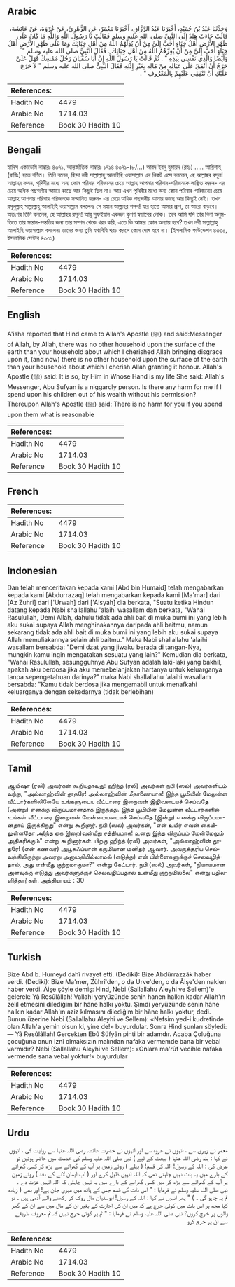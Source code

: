 ## Arabic


<div dir="rtl" lang="ar" style={{fontSize:'larger',backgroundColor:'#f8f9fa',padding:20}}>
وَحَدَّثَنَا عَبْدُ بْنُ حُمَيْدٍ، أَخْبَرَنَا عَبْدُ الرَّزَّاقِ، أَخْبَرَنَا مَعْمَرٌ، عَنِ الزُّهْرِيِّ، عَنْ عُرْوَةَ، عَنْ عَائِشَةَ، قَالَتْ جَاءَتْ هِنْدٌ إِلَى النَّبِيِّ صلى الله عليه وسلم فَقَالَتْ يَا رَسُولَ اللَّهِ وَاللَّهِ مَا كَانَ عَلَى ظَهْرِ الأَرْضِ أَهْلُ خِبَاءٍ أَحَبَّ إِلَىَّ مِنْ أَنْ يُذِلَّهُمُ اللَّهُ مِنْ أَهْلِ خِبَائِكَ وَمَا عَلَى ظَهْرِ الأَرْضِ أَهْلُ خِبَاءٍ أَحَبَّ إِلَىَّ مِنْ أَنْ يُعِزَّهُمُ اللَّهُ مِنْ أَهْلِ خِبَائِكَ ‏.‏ فَقَالَ النَّبِيُّ صلى الله عليه وسلم ‏"‏ وَأَيْضًا وَالَّذِي نَفْسِي بِيَدِهِ ‏"‏ ‏.‏ ثُمَّ قَالَتْ يَا رَسُولَ اللَّهِ إِنَّ أَبَا سُفْيَانَ رَجُلٌ مُمْسِكٌ فَهَلْ عَلَىَّ حَرَجٌ أَنْ أُنْفِقَ عَلَى عِيَالِهِ مِنْ مَالِهِ بِغَيْرِ إِذْنِهِ فَقَالَ النَّبِيُّ صلى الله عليه وسلم ‏"‏ لاَ حَرَجَ عَلَيْكِ أَنْ تُنْفِقِي عَلَيْهِمْ بِالْمَعْرُوفِ ‏"‏ ‏.‏
</div>
<div style={{backgroundColor:'#f8f9fa',padding:20, marginBottom: 10}}><table> <thead> <tr> <th>References:</th> <th></th> </tr> </thead> <tbody><tr><td>Hadith No</td><td>4479</td></tr><tr><td>Arabic No</td><td>1714.03</td></tr><tr><td>Reference</td><td>Book 30 Hadith 10</td></tr></tbody></table></div>

## Bengali


<div dir="ltr" lang="bn" style={{fontSize:'larger',backgroundColor:'#f8f9fa',padding:20}}>
হাদিস একাডেমি নাম্বারঃ ৪৩৭১, আন্তর্জাতিক নাম্বারঃ ১৭১৪ ৪৩৭১-(৮/...) আবদ ইবনু হুমায়দ (রহঃ) ..... আয়িশাহ্ (রাযিঃ) হতে বর্ণিত। তিনি বলেন, হিন্দা নবী সাল্লাল্লাহু আলাইহি ওয়াসাল্লাম এর নিকট এসে বললেন, হে আল্লাহর রসূল! আল্লাহর কসম, পৃথিবীর মধ্যে অন্য কোন পরিবার পরিজনের চেয়ে আল্লাহ আপনার পরিবার-পরিজনকে লাঞ্ছিত করুন- এর চেয়ে অধিক পছন্দনীয় আমার কাছে আর কিছুই ছিল না। আর এখন পৃথিবীর মধ্যে অন্য কোন পরিবার-পরিজনের চেয়ে আল্লাহ আপনার পরিবার পরিজনকে সম্মানিত করুন- এর চেয়ে অধিক পছন্দনীয় আমার কাছে আর কিছুই নেই। তখন রসূলুল্লাহ সাল্লাল্লাহু আলাইহি ওয়াসাল্লাম বললেনঃ সে মহান আল্লাহর শপথ! যার হাতে আমার প্রাণ, তা আরো বাড়বে। অতঃপর তিনি বললেন, হে আল্লাহর রসূল! আবূ সুফইয়ান একজন কৃপণ স্বভাবের লোক। তবে আমি যদি তার বিনা অনুমতিতে তার সন্তান-সন্ততির জন্য তার সম্পদ থেকে খরচ করি, এতে কি আমার কোন অন্যায় হবে? তখন নবী সাল্লাল্লাহু আলাইহি ওয়াসাল্লাম বললেনঃ তাদের জন্য তুমি যথাবিধি খরচ করলে কোন দোষ হবে না। (ইসলামিক ফাউন্ডেশন ৪৩৩০, ইসলামিক সেন্টার ৪৩৩১)
</div>
<div style={{backgroundColor:'#f8f9fa',padding:20, marginBottom: 10}}><table> <thead> <tr> <th>References:</th> <th></th> </tr> </thead> <tbody><tr><td>Hadith No</td><td>4479</td></tr><tr><td>Arabic No</td><td>1714.03</td></tr><tr><td>Reference</td><td>Book 30 Hadith 10</td></tr></tbody></table></div>

## English


<div dir="ltr" lang="en" style={{fontSize:'larger',backgroundColor:'#f8f9fa',padding:20}}>
A'isha reported that Hind came to Allah's Apostle (ﷺ) and said:Messenger of Allah, by Allah, there was no other household upon the surface of the earth than your household about which I cherished Allah bringing disgrace upon it, (and now) there is no other household upon the surface of the earth than your household about which I cherish Allah granting it honour. Allah's Apostle (ﷺ) said: It is so, by Him in Whose Hand is my life She said: Allah's Messenger, Abu Sufyan is a niggardly person. Is there any harm for me if I spend upon his children out of his wealth without his permission? Thereupon Allah's Apostle (ﷺ) said: There is no harm for you if you spend upon them what is reasonable
</div>
<div style={{backgroundColor:'#f8f9fa',padding:20, marginBottom: 10}}><table> <thead> <tr> <th>References:</th> <th></th> </tr> </thead> <tbody><tr><td>Hadith No</td><td>4479</td></tr><tr><td>Arabic No</td><td>1714.03</td></tr><tr><td>Reference</td><td>Book 30 Hadith 10</td></tr></tbody></table></div>

## French


<div dir="ltr" lang="fr" style={{fontSize:'larger',backgroundColor:'#f8f9fa',padding:20}}>

</div>
<div style={{backgroundColor:'#f8f9fa',padding:20, marginBottom: 10}}><table> <thead> <tr> <th>References:</th> <th></th> </tr> </thead> <tbody><tr><td>Hadith No</td><td>4479</td></tr><tr><td>Arabic No</td><td>1714.03</td></tr><tr><td>Reference</td><td>Book 30 Hadith 10</td></tr></tbody></table></div>

## Indonesian


<div dir="ltr" lang="id" style={{fontSize:'larger',backgroundColor:'#f8f9fa',padding:20}}>
Dan telah menceritakan kepada kami [Abd bin Humaid] telah mengabarkan kepada kami [Abdurrazaq] telah mengabarkan kepada kami [Ma'mar] dari [Az Zuhri] dari ['Urwah] dari ['Aisyah] dia berkata, "Suatu ketika Hindun datang kepada Nabi shallallahu 'alaihi wasallam dan berkata, "Wahai Rasulullah, Demi Allah, dahulu tidak ada ahli bait di muka bumi ini yang lebih aku sukai supaya Allah menghinakannya daripada ahli baitmu, namun sekarang tidak ada ahli bait di muka bumi ini yang lebih aku sukai supaya Allah memuliakannya selain ahli baitmu." Maka Nabi shallallahu 'alaihi wasallam bersabda: "Demi dzat yang jiwaku berada di tangan-Nya, mungkin kamu ingin mengatakan sesuatu yang lain?" Kemudian dia berkata, "Wahai Rasulullah, sesungguhnya Abu Sufyan adalah laki-laki yang bakhil, apakah aku berdosa jika aku memebelanjakan hartanya untuk keluarganya tanpa sepengetahuan darinya?" maka Nabi shallallahu 'alaihi wasallam bersabda: "Kamu tidak berdosa jika mengemabil untuk menafkahi keluarganya dengan sekedarnya (tidak berlebihan)
</div>
<div style={{backgroundColor:'#f8f9fa',padding:20, marginBottom: 10}}><table> <thead> <tr> <th>References:</th> <th></th> </tr> </thead> <tbody><tr><td>Hadith No</td><td>4479</td></tr><tr><td>Arabic No</td><td>1714.03</td></tr><tr><td>Reference</td><td>Book 30 Hadith 10</td></tr></tbody></table></div>

## Tamil


<div dir="ltr" lang="ta" style={{fontSize:'larger',backgroundColor:'#f8f9fa',padding:20}}>
ஆயிஷா (ரலி) அவர்கள் கூறியதாவது: ஹிந்த் (ரலி) அவர்கள் நபி (ஸல்) அவர்களிடம் வந்து, "அல்லாஹ்வின் தூதரே! அல்லாஹ்வின் மீதாணையாக! இந்த பூமியின் மேலுள்ள வீட்டார்களிலிலேயே உங்களுடைய வீட்டாரை இறைவன் இழிவடையச் செய்வதே (அன்று) எனக்கு விருப்பமானதாக இருந்தது. இந்த பூமியின் மேலுள்ள வீட்டார்களில் உங்கள் வீட்டாரை இறைவன் மேன்மையடையச் செய்வதே (இன்று) எனக்கு விருப்பமானதாய் இருக்கிறது" என்று கூறினார். நபி (ஸல்) அவர்கள், "என் உயிர் எவன் கையிலுள்ளதோ அ(ந்த ஏக இறை)வன்மீது சத்தியமாக! உனது இந்த விருப்பம் மேன்மேலும் அதிகரிக்கும்" என்று கூறினார்கள். பிறகு ஹிந்த் (ரலி) அவர்கள், "அல்லாஹ்வின் தூதரே! (என் கணவர்) அபூசுஃப்யான் கருமியான மனிதர் ஆவார். அவருக்குரிய செல்வத்திலிருந்து அவரது அனுமதியில்லாமல் (எடுத்து) என் பிள்ளைகளுக்குச் செலவழித்தால், அது என்மீது குற்றமாகுமா?" என்று கேட்டார். நபி (ஸல்) அவர்கள், "நியாயமான அளவுக்கு எடுத்து அவர்களுக்குச் செலவழிப்பதால் உன்மீது குற்றமில்லை" என்று பதிலளித்தார்கள். அத்தியாயம் : 30
</div>
<div style={{backgroundColor:'#f8f9fa',padding:20, marginBottom: 10}}><table> <thead> <tr> <th>References:</th> <th></th> </tr> </thead> <tbody><tr><td>Hadith No</td><td>4479</td></tr><tr><td>Arabic No</td><td>1714.03</td></tr><tr><td>Reference</td><td>Book 30 Hadith 10</td></tr></tbody></table></div>

## Turkish


<div dir="ltr" lang="tr" style={{fontSize:'larger',backgroundColor:'#f8f9fa',padding:20}}>
Bize Abd b. Humeyd dahî rivayet etti. (Dediki): Bize Abdürrazzâk haber verdi. (Dediki): Bize Ma'mer, Zührî'den, o da Urve'den, o da Âişe'den naklen haber verdi. Âişe şöyle demiş: Hind, Nebi (Sallallahu Aleyhi ve Sellem)'e gelerek: Yâ Resûlâllah! Vallahi yeryüzünde senin hanen halkın kadar Allah'ın zelil etmesini dilediğim bir hâne halkı yoktu. Şimdi yeryüzünde senin hâne halkın kadar Allah'ın aziz kılmasını dilediğim bir hâne halkı yoktur, dedi. Bunun üzerine Nebi (Sallallahu Aleyhi ve Sellem): «Nefsim yed-i kudretinde olan Allah'a yemin olsun ki, yine de!» buyurdular. Sonra Hind şunları söyledi: — Yâ Resûlâllah! Gerçekten Ebû Süfyân pinti bir adamdır. Acaba Çoluğuna çocuğuna onun izni olmaksızın malından nafaka vermemde bana bir vebal varmıdır? Nebi (Sallallahu Aleyhi ve Sellem): «Onlara ma'rûf vecihle nafaka vermende sana vebal yoktur!» buyurdular
</div>
<div style={{backgroundColor:'#f8f9fa',padding:20, marginBottom: 10}}><table> <thead> <tr> <th>References:</th> <th></th> </tr> </thead> <tbody><tr><td>Hadith No</td><td>4479</td></tr><tr><td>Arabic No</td><td>1714.03</td></tr><tr><td>Reference</td><td>Book 30 Hadith 10</td></tr></tbody></table></div>

## Urdu


<div dir="rtl" lang="ur" style={{fontSize:'larger',backgroundColor:'#f8f9fa',padding:20}}>
معمر نے زہری سے ، انہوں نے عروہ سے اور انہوں نے حضرت عائشہ رضی اللہ عنہا سے روایت کی ، انہوں نے کہا : ہند رضی اللہ عنہا ( بیعت کے لیے ) نبی صلی اللہ علیہ وسلم کی خدمت میں حاضر ہوئیں تو عرض کی : اللہ کے رسول! اللہ کی قسم! ( پہلے ) روئے زمین پر آپ کے گھرانے سے بڑھ کر کسی گھرانے کے بارے میں یہ بات نہیں چاہتی تھی کہ اللہ انہیں ذلیل کرے اور ( اب ایمان لانے کے بعد ) روئے زمین پر آپ کے گھرانے سے بڑھ کر میں کسی گھرانے کے بارے میں یہ نہیں چاہتی کہ اللہ انہیں عزت دے ۔ نبی صلی اللہ علیہ وسلم نے فرمایا : " اس ذات کی قسم جس کے ہاتھ میں میری جان ہے! اور بھی ( زیادہ تم یہ چاہو گی ۔ ) " پھر انہوں نے کہا : اللہ کے رسول! ابوسفیان مال روک کر رکھنے والے آدمی ہیں ۔ تو کیا مجھ پر اس بات میں کوئی حرج ہے کہ میں ان کی اجازت کے بغیر ان کے مال میں سے ان کے گھر والوں پر خرچ کروں؟ نبی صلی اللہ علیہ وسلم نے فرمایا : " تم پر کوئی حرج نہیں کہ تم معروف طریقے سے ان پر خرچ کرو
</div>
<div style={{backgroundColor:'#f8f9fa',padding:20, marginBottom: 10}}><table> <thead> <tr> <th>References:</th> <th></th> </tr> </thead> <tbody><tr><td>Hadith No</td><td>4479</td></tr><tr><td>Arabic No</td><td>1714.03</td></tr><tr><td>Reference</td><td>Book 30 Hadith 10</td></tr></tbody></table></div>